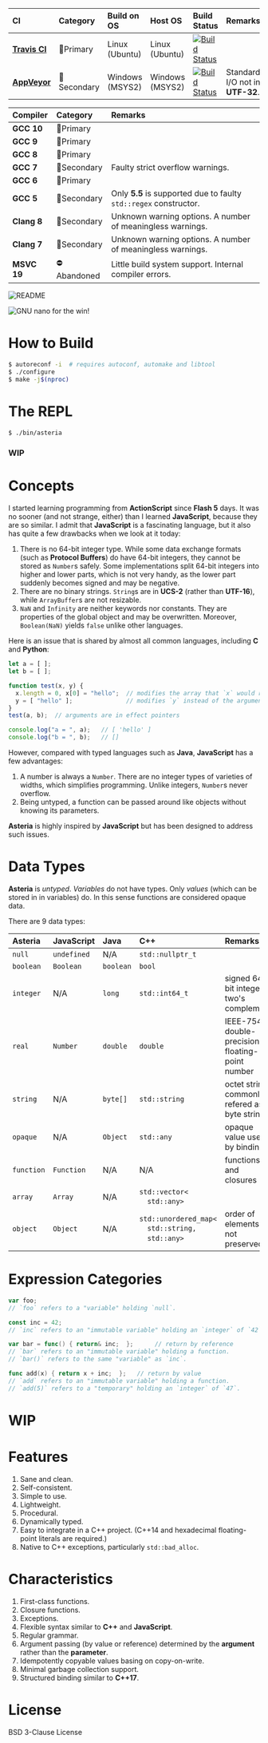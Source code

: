 |CI            |Category                   |Build on OS     |Host OS         |Build Status     |Remarks          |
|:-------------|:--------------------------|:---------------|:---------------|:----------------|:----------------|
|[**Travis CI**](https://travis-ci.org/lhmouse/asteria) |:1st_place_medal:Primary   |Linux (Ubuntu)  |Linux (Ubuntu)  |[![Build Status](https://travis-ci.org/lhmouse/asteria.svg?branch=master)](https://travis-ci.org/lhmouse/asteria) |       |
|[**AppVeyor**](https://ci.appveyor.com/project/lhmouse/asteria) |:2nd_place_medal:Secondary |Windows (MSYS2) |Windows (MSYS2) |[![Build Status](https://ci.appveyor.com/api/projects/status/github/lhmouse/asteria?branch=master&svg=true)](https://ci.appveyor.com/project/lhmouse/asteria) |Standard I/O not in **UTF-32**.  |

|Compiler    |Category                   |Remarks          |
|:-----------|:--------------------------|:----------------|
|**GCC 10**  |:1st_place_medal:Primary   |                 |
|**GCC 9**   |:1st_place_medal:Primary   |                 |
|**GCC 8**   |:1st_place_medal:Primary   |                 |
|**GCC 7**   |:2nd_place_medal:Secondary |Faulty strict overflow warnings.    |
|**GCC 6**   |:1st_place_medal:Primary   |                 |
|**GCC 5**   |:2nd_place_medal:Secondary |Only **5.5** is supported due to faulty `std::regex` constructor.   |
|**Clang 8** |:2nd_place_medal:Secondary |Unknown warning options. A number of meaningless warnings.  |
|**Clang 7** |:2nd_place_medal:Secondary |Unknown warning options. A number of meaningless warnings.  |
|**MSVC 19** |:no_entry:Abandoned        |Little build system support. Internal compiler errors.   |

![README](https://raw.githubusercontent.com/lhmouse/asteria/master/README.png)

![GNU nano for the win!](https://raw.githubusercontent.com/lhmouse/asteria/master/GNU-nano-FTW.png)

# How to Build

```sh
$ autoreconf -i  # requires autoconf, automake and libtool
$ ./configure
$ make -j$(nproc)
```

# The REPL

```sh
$ ./bin/asteria
```

### WIP

# Concepts

I started learning programming from **ActionScript** since **Flash 5** days. It was no sooner (and not strange, either) than I learned **JavaScript**, because they are so similar. I admit that **JavaScript** is a fascinating language, but it also has quite a few drawbacks when we look at it today:

1. There is no 64-bit integer type. While some data exchange formats (such as **Protocol Buffers**) do have 64-bit integers, they cannot be stored as `Number`s safely. Some implementations split 64-bit integers into higher and lower parts, which is not very handy, as the lower part suddenly becomes signed and may be negative.
2. There are no binary strings. `String`s are in **UCS-2** (rather than **UTF-16**), while `ArrayBuffer`s are not resizable.
3. `NaN` and `Infinity` are neither keywords nor constants. They are properties of the global object and may be overwritten. Moreover, `Boolean(NaN)` yields `false` unlike other languages.

Here is an issue that is shared by almost all common languages, including **C** and **Python**:

```javascript
let a = [ ];
let b = [ ];

function test(x, y) {
  x.length = 0, x[0] = "hello";  // modifies the array that `x` would reference
  y = [ "hello" ];               // modifies `y` instead of the argument
}
test(a, b);  // arguments are in effect pointers

console.log("a = ", a);   // [ 'hello' ]
console.log("b = ", b);   // []
```

However, compared with typed languages such as **Java**, **JavaScript** has a few advantages:

1. A number is always a `Number`. There are no integer types of varieties of widths, which simplifies programming. Unlike integers, `Number`s never overflow.
2. Being untyped, a function can be passed around like objects without knowing its parameters.

**Asteria** is highly inspired by **JavaScript** but has been designed to address such issues.

# Data Types

**Asteria** is _untyped_. _Variables_ do not have types. Only _values_ (which can be stored in in variables) do. In this sense functions are considered opaque data.

There are 9 data types:

|**Asteria**  |**JavaScript**  |**Java**   |**C++**                       |**Remarks**                                        |
|:------------|:---------------|:----------|:-----------------------------|:--------------------------------------------------|
|`null`       |`undefined`     |N/A        |`std::nullptr_t`              |                                                   |
|`boolean`    |`Boolean`       |`boolean`  |`bool`                        |                                                   |
|`integer`    |N/A             |`long`     |`std::int64_t`                |signed 64-bit integer in two's complement          |
|`real`       |`Number`        |`double`   |`double`                      |IEEE-754 double-precision floating-point number    |
|`string`     |N/A             |`byte[]`   |`std::string`                 |octet string, commonly refered as byte string      |
|`opaque`     |N/A             |`Object`   |`std::any`                    |opaque value used by bindings                      |
|`function`   |`Function`      |N/A        |N/A                           |functions and closures                             |
|`array`      |`Array`         |N/A        |`std::vector<`<br/>&emsp;`std::any>`       |                                                   |
|`object`     |`Object`        |N/A        |`std::unordered_map<`<br/>&emsp;`std::string,`<br/>&emsp;`std::any>`  |order of elements not preserved                   |

# Expression Categories

```go
var foo;
// `foo` refers to a "variable" holding `null`.

const inc = 42;
// `inc` refers to an "immutable variable" holding an `integer` of `42`.

var bar = func() { return& inc;  };      // return by reference
// `bar` refers to an "immutable variable" holding a function.
// `bar()` refers to the same "variable" as `inc`.

func add(x) { return x + inc;  };   // return by value
// `add` refers to an "immutable variable" holding a function.
// `add(5)` refers to a "temporary" holding an `integer` of `47`.
```

# WIP

# Features

1. Sane and clean.
2. Self-consistent.
3. Simple to use.
4. Lightweight.
5. Procedural.
6. Dynamically typed.
7. Easy to integrate in a C++ project. (C++14 and hexadecimal floating-point literals are required.)
8. Native to C++ exceptions, particularly `std::bad_alloc`.

# Characteristics

1. First-class functions.
2. Closure functions.
3. Exceptions.
4. Flexible syntax similar to **C++** and **JavaScript**.
5. Regular grammar.
6. Argument passing (by value or reference) determined by the **argument** rather than the **parameter**.
7. Idempotently copyable values basing on copy-on-write.
8. Minimal garbage collection support.
9. Structured binding similar to **C++17**.

# License

BSD 3-Clause License
